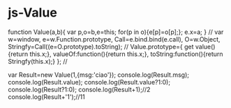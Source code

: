 # js-Value

function Value(a,b){
 var p,o=b,e=this;
 for(p in o){e[p]=o[p];};
 e.x=a;
}
//
var w=window,
e=w.Function.prototype,
Call=e.bind.bind(e.call),
O=w.Object,
Stringfy=Call((e=O.prototype).toString);
//
Value.prototype={
 get value(){return this.x;},
 valueOf:function(){return this.x;},
 toString:function(){return Stringfy(this.x);}
};
//

var Result=new Value(1,{msg:'ciao'});
console.log(Result.msg);
console.log(Result.value);
console.log(Result.value?1:0);
console.log(Result?1:0);
console.log(Result+1);//2
console.log(Result+'1');//11
